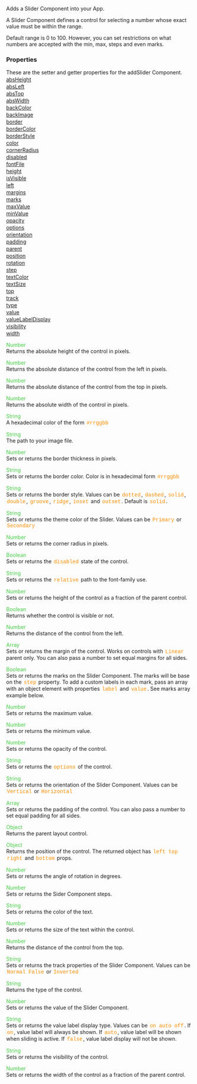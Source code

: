 Adds a Slider Component into your App.

 A Slider Component defines a control for selecting a number whose exact value must be within the range.

 Default range is 0 to 100. However, you can set restrictions on what numbers are accepted with the min, max, steps and even marks.

<style>.samp { margin-top: 2px; } </style><h3>Properties</h3>These are the setter and getter properties for the addSlider Component.
<div class="samp"><a href="#absheight-0" data-transition="pop" data-rel="popup" class="ui-link">absHeight </a></div><div class="samp"><a href="#absleft-5" data-transition="pop" data-rel="popup" class="ui-link">absLeft </a></div><div class="samp"><a href="#abstop-10" data-transition="pop" data-rel="popup" class="ui-link">absTop </a></div><div class="samp"><a href="#abswidth-15" data-transition="pop" data-rel="popup" class="ui-link">absWidth </a></div><div class="samp"><a href="#backcolor-20" data-transition="pop" data-rel="popup" class="ui-link">backColor </a></div><div class="samp"><a href="#backimage-25" data-transition="pop" data-rel="popup" class="ui-link">backImage </a></div><div class="samp"><a href="#border-30" data-transition="pop" data-rel="popup" class="ui-link">border </a></div><div class="samp"><a href="#bordercolor-35" data-transition="pop" data-rel="popup" class="ui-link">borderColor </a></div><div class="samp"><a href="#borderstyle-40" data-transition="pop" data-rel="popup" class="ui-link">borderStyle </a></div><div class="samp"><a href="#color-45" data-transition="pop" data-rel="popup" class="ui-link">color </a></div><div class="samp"><a href="#cornerradius-50" data-transition="pop" data-rel="popup" class="ui-link">cornerRadius </a></div><div class="samp"><a href="#disabled-55" data-transition="pop" data-rel="popup" class="ui-link">disabled </a></div><div class="samp"><a href="#fontfile-60" data-transition="pop" data-rel="popup" class="ui-link">fontFile </a></div><div class="samp"><a href="#height-65" data-transition="pop" data-rel="popup" class="ui-link">height </a></div><div class="samp"><a href="#isvisible-70" data-transition="pop" data-rel="popup" class="ui-link">isVisible </a></div><div class="samp"><a href="#left-75" data-transition="pop" data-rel="popup" class="ui-link">left </a></div><div class="samp"><a href="#margins-80" data-transition="pop" data-rel="popup" class="ui-link">margins </a></div><div class="samp"><a href="#marks-85" data-transition="pop" data-rel="popup" class="ui-link">marks </a></div><div class="samp"><a href="#maxvalue-90" data-transition="pop" data-rel="popup" class="ui-link">maxValue </a></div><div class="samp"><a href="#minvalue-95" data-transition="pop" data-rel="popup" class="ui-link">minValue </a></div><div class="samp"><a href="#opacity-100" data-transition="pop" data-rel="popup" class="ui-link">opacity </a></div><div class="samp"><a href="#options-105" data-transition="pop" data-rel="popup" class="ui-link">options </a></div><div class="samp"><a href="#orientation-110" data-transition="pop" data-rel="popup" class="ui-link">orientation </a></div><div class="samp"><a href="#padding-115" data-transition="pop" data-rel="popup" class="ui-link">padding </a></div><div class="samp"><a href="#parent-120" data-transition="pop" data-rel="popup" class="ui-link">parent </a></div><div class="samp"><a href="#position-125" data-transition="pop" data-rel="popup" class="ui-link">position </a></div><div class="samp"><a href="#rotation-130" data-transition="pop" data-rel="popup" class="ui-link">rotation </a></div><div class="samp"><a href="#step-135" data-transition="pop" data-rel="popup" class="ui-link">step </a></div><div class="samp"><a href="#textcolor-140" data-transition="pop" data-rel="popup" class="ui-link">textColor </a></div><div class="samp"><a href="#textsize-145" data-transition="pop" data-rel="popup" class="ui-link">textSize </a></div><div class="samp"><a href="#top-150" data-transition="pop" data-rel="popup" class="ui-link">top </a></div><div class="samp"><a href="#track-155" data-transition="pop" data-rel="popup" class="ui-link">track </a></div><div class="samp"><a href="#type-160" data-transition="pop" data-rel="popup" class="ui-link">type </a></div><div class="samp"><a href="#value-165" data-transition="pop" data-rel="popup" class="ui-link">value </a></div><div class="samp"><a href="#valuelabeldisplay-170" data-transition="pop" data-rel="popup" class="ui-link">valueLabelDisplay </a></div><div class="samp"><a href="#visibility-175" data-transition="pop" data-rel="popup" class="ui-link">visibility </a></div><div class="samp"><a href="#width-180" data-transition="pop" data-rel="popup" class="ui-link">width </a></div>
<div data-role="popup" id="absheight-0" class="ui-content"><p><span style="color:#4c4;">Number</span><br>Returns the absolute height of the control in pixels.</p></div><div data-role="popup" id="absleft-5" class="ui-content"><p><span style="color:#4c4;">Number</span><br>Returns the absolute distance of the control from the left in pixels.</p></div><div data-role="popup" id="abstop-10" class="ui-content"><p><span style="color:#4c4;">Number</span><br>Returns the absolute distance of the control from the top in pixels.</p></div><div data-role="popup" id="abswidth-15" class="ui-content"><p><span style="color:#4c4;">Number</span><br>Returns the absolute width of the control in pixels.</p></div><div data-role="popup" id="backcolor-20" class="ui-content"><p><span style="color:#4c4;">String</span><br>A hexadecimal color of the form <span style="color:#fb8c00; font-family:Courier&#44; monospace; font-size:100%; padding:0px 2px;">#rrggbb</span></p></div><div data-role="popup" id="backimage-25" class="ui-content"><p><span style="color:#4c4;">String</span><br>The path to your image file.</p></div><div data-role="popup" id="border-30" class="ui-content"><p><span style="color:#4c4;">Number</span><br>Sets or returns the border thickness in pixels.</p></div><div data-role="popup" id="bordercolor-35" class="ui-content"><p><span style="color:#4c4;">String</span><br>Sets or returns the border color. Color is in hexadecimal form <span style="color:#fb8c00; font-family:Courier&#44; monospace; font-size:100%; padding:0px 2px;">#rrggbb</span></p></div><div data-role="popup" id="borderstyle-40" class="ui-content"><p><span style="color:#4c4;">String</span><br>Sets or returns the border style. Values can be <span style="color:#fb8c00; font-family:Courier&#44; monospace; font-size:100%; padding:0px 2px;">dotted</span>&#44; <span style="color:#fb8c00; font-family:Courier&#44; monospace; font-size:100%; padding:0px 2px;">dashed</span>&#44; <span style="color:#fb8c00; font-family:Courier&#44; monospace; font-size:100%; padding:0px 2px;">solid</span>&#44; <span style="color:#fb8c00; font-family:Courier&#44; monospace; font-size:100%; padding:0px 2px;">double</span>&#44; <span style="color:#fb8c00; font-family:Courier&#44; monospace; font-size:100%; padding:0px 2px;">groove</span>&#44; <span style="color:#fb8c00; font-family:Courier&#44; monospace; font-size:100%; padding:0px 2px;">ridge</span>&#44; <span style="color:#fb8c00; font-family:Courier&#44; monospace; font-size:100%; padding:0px 2px;">inset</span> and <span style="color:#fb8c00; font-family:Courier&#44; monospace; font-size:100%; padding:0px 2px;">outset</span>. Default is <span style="color:#fb8c00; font-family:Courier&#44; monospace; font-size:100%; padding:0px 2px;">solid</span>.</p></div><div data-role="popup" id="color-45" class="ui-content"><p><span style="color:#4c4;">String</span><br>Sets or returns the theme color of the Slider. Values can be <span style="color:#fb8c00; font-family:Courier&#44; monospace; font-size:100%; padding:0px 2px;">Primary</span> or <span style="color:#fb8c00; font-family:Courier&#44; monospace; font-size:100%; padding:0px 2px;">Secondary</span></p></div><div data-role="popup" id="cornerradius-50" class="ui-content"><p><span style="color:#4c4;">Number</span><br>Sets or returns the corner radius in pixels.</p></div><div data-role="popup" id="disabled-55" class="ui-content"><p><span style="color:#4c4;">Boolean</span><br>Sets or returns the <span style="color:#fb8c00; font-family:Courier&#44; monospace; font-size:100%; padding:0px 2px;">disabled</span> state of the control.</p></div><div data-role="popup" id="fontfile-60" class="ui-content"><p><span style="color:#4c4;">String</span><br>Sets or returns the <span style="color:#fb8c00; font-family:Courier&#44; monospace; font-size:100%; padding:0px 2px;">relative</span> path to the font-family use.</p></div><div data-role="popup" id="height-65" class="ui-content"><p><span style="color:#4c4;">Number</span><br>Sets or returns the height of the control as a fraction of the parent control.</p></div><div data-role="popup" id="isvisible-70" class="ui-content"><p><span style="color:#4c4;">Boolean</span><br>Returns whether the control is visible or not.</p></div><div data-role="popup" id="left-75" class="ui-content"><p><span style="color:#4c4;">Number</span><br>Returns the distance of the control from the left.</p></div><div data-role="popup" id="margins-80" class="ui-content"><p><span style="color:#4c4;">Array</span><br>Sets or returns the margin of the control. Works on controls with <span style="color:#fb8c00; font-family:Courier&#44; monospace; font-size:100%; padding:0px 2px;">Linear</span> parent only. You can also pass a number to set equal margins for all sides.</p></div><div data-role="popup" id="marks-85" class="ui-content"><p><span style="color:#4c4;">Boolean</span><br>Sets or returns the marks on the Slider Component. The marks will be base on the <span style="color:#fb8c00; font-family:Courier&#44; monospace; font-size:100%; padding:0px 2px;">step</span> property. To add a custom labels in each mark&#44; pass an array with an object element with properties <span style="color:#fb8c00; font-family:Courier&#44; monospace; font-size:100%; padding:0px 2px;">label<String></span> and <span style="color:#fb8c00; font-family:Courier&#44; monospace; font-size:100%; padding:0px 2px;">value<Number></span>. See marks array example below.</p></div><div data-role="popup" id="maxvalue-90" class="ui-content"><p><span style="color:#4c4;">Number</span><br>Sets or returns the maximum value.</p></div><div data-role="popup" id="minvalue-95" class="ui-content"><p><span style="color:#4c4;">Number</span><br>Sets or returns the minimum value.</p></div><div data-role="popup" id="opacity-100" class="ui-content"><p><span style="color:#4c4;">Number</span><br>Sets or returns the opacity of the control.</p></div><div data-role="popup" id="options-105" class="ui-content"><p><span style="color:#4c4;">String</span><br>Sets or returns the <span style="color:#fb8c00; font-family:Courier&#44; monospace; font-size:100%; padding:0px 2px;">options</span> of the control.</p></div><div data-role="popup" id="orientation-110" class="ui-content"><p><span style="color:#4c4;">String</span><br>Sets or returns the orientation of the Slider Component. Values can be <span style="color:#fb8c00; font-family:Courier&#44; monospace; font-size:100%; padding:0px 2px;">Vertical</span> or <span style="color:#fb8c00; font-family:Courier&#44; monospace; font-size:100%; padding:0px 2px;">Horizontal</span></p></div><div data-role="popup" id="padding-115" class="ui-content"><p><span style="color:#4c4;">Array</span><br>Sets or returns the padding of the control. You can also pass a number to set equal padding for all sides.</p></div><div data-role="popup" id="parent-120" class="ui-content"><p><span style="color:#4c4;">Object</span><br>Returns the parent layout control.</p></div><div data-role="popup" id="position-125" class="ui-content"><p><span style="color:#4c4;">Object</span><br>Returns the position of the control. The returned object has <span style="color:#fb8c00; font-family:Courier&#44; monospace; font-size:100%; padding:0px 2px;">left</span> <span style="color:#fb8c00; font-family:Courier&#44; monospace; font-size:100%; padding:0px 2px;">top</span> <span style="color:#fb8c00; font-family:Courier&#44; monospace; font-size:100%; padding:0px 2px;">right</span> and <span style="color:#fb8c00; font-family:Courier&#44; monospace; font-size:100%; padding:0px 2px;">bottom</span> props.</p></div><div data-role="popup" id="rotation-130" class="ui-content"><p><span style="color:#4c4;">Number</span><br>Sets or returns the angle of rotation in degrees.</p></div><div data-role="popup" id="step-135" class="ui-content"><p><span style="color:#4c4;">Number</span><br>Sets or returns the Sider Component steps.</p></div><div data-role="popup" id="textcolor-140" class="ui-content"><p><span style="color:#4c4;">String</span><br>Sets or returns the color of the text.</p></div><div data-role="popup" id="textsize-145" class="ui-content"><p><span style="color:#4c4;">Number</span><br>Sets or returns the size of the text within the control.</p></div><div data-role="popup" id="top-150" class="ui-content"><p><span style="color:#4c4;">Number</span><br>Returns the distance of the control from the top.</p></div><div data-role="popup" id="track-155" class="ui-content"><p><span style="color:#4c4;">String</span><br>Sets or returns the track properties of the Slider Component. Values can be <span style="color:#fb8c00; font-family:Courier&#44; monospace; font-size:100%; padding:0px 2px;">Normal</span> <span style="color:#fb8c00; font-family:Courier&#44; monospace; font-size:100%; padding:0px 2px;">False</span> or <span style="color:#fb8c00; font-family:Courier&#44; monospace; font-size:100%; padding:0px 2px;">Inverted</span></p></div><div data-role="popup" id="type-160" class="ui-content"><p><span style="color:#4c4;">String</span><br>Returns the type of the control.</p></div><div data-role="popup" id="value-165" class="ui-content"><p><span style="color:#4c4;">Number</span><br>Sets or returns the value of the Slider Component.</p></div><div data-role="popup" id="valuelabeldisplay-170" class="ui-content"><p><span style="color:#4c4;">String</span><br>Sets or returns the value label display type. Values can be <span style="color:#fb8c00; font-family:Courier&#44; monospace; font-size:100%; padding:0px 2px;">on</span> <span style="color:#fb8c00; font-family:Courier&#44; monospace; font-size:100%; padding:0px 2px;">auto</span> <span style="color:#fb8c00; font-family:Courier&#44; monospace; font-size:100%; padding:0px 2px;">off</span>. If <span style="color:#fb8c00; font-family:Courier&#44; monospace; font-size:100%; padding:0px 2px;">on</span>&#44; value label will always be shown. If <span style="color:#fb8c00; font-family:Courier&#44; monospace; font-size:100%; padding:0px 2px;">auto</span>&#44; value label will be shown when sliding is active. If <span style="color:#fb8c00; font-family:Courier&#44; monospace; font-size:100%; padding:0px 2px;">false</span>&#44; value label display will not be shown.</p></div><div data-role="popup" id="visibility-175" class="ui-content"><p><span style="color:#4c4;">String</span><br>Sets or returns the visibility of the control.</p></div><div data-role="popup" id="width-180" class="ui-content"><p><span style="color:#4c4;">Number</span><br>Sets or returns the width of the control as a fraction of the parent control.</p></div>
